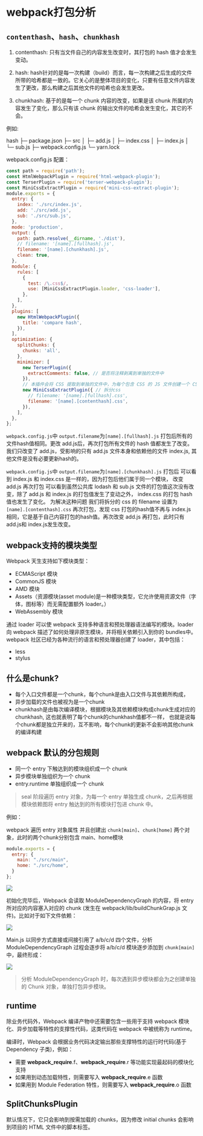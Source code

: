 # webpack打包分析

## `contenthash`、`hash`、`chunkhash`

1. contenthash: 只有当文件自己的内容发生改变时，其打包的 hash 值才会发生变动。

2. hash: hash针对的是每一次构建（build）而言，每一次构建之后生成的文件所带的哈希都是一致的。它关心的是整体项目的变化，只要有任意文件内容发生了更改，那么构建之后其他文件的哈希也会发生更改。

3. chunkhash: 基于的是每一个 chunk 内容的改变，如果是该 chunk 所属的内容发生了变化，那么只有该 chunk 的输出文件的哈希会发生变化，其它的不会。

例如: 

hash
├─ package.json
├─ src
│  ├─ add.js
│  ├─ index.css
│  ├─ index.js
│  └─ sub.js
├─ webpack.config.js
└─ yarn.lock

webpack.config.js 配置：

```js
const path = require('path');
const HtmlWebpackPlugin = require('html-webpack-plugin');
const TerserPlugin = require('terser-webpack-plugin');
const MiniCssExtractPlugin = require('mini-css-extract-plugin');
module.exports = {
  entry: {
    index: './src/index.js',
    add: './src/add.js',
    sub: './src/sub.js',
  },
  mode: 'production',
  output: {
    path: path.resolve(__dirname, './dist'),
    // filename: '[name].[fullhash].js',
    filename: '[name].[chunkhash].js',
    clean: true,
  },
  module: {
    rules: [
      {
        test: /\.css$/,
        use: [MiniCssExtractPlugin.loader, 'css-loader'],
      },
    ],
  },
  plugins: [
    new HtmlWebpackPlugin({
      title: 'compare hash',
    }),
  ],
  optimization: {
    splitChunks: {
      chunks: 'all',
    },
    minimizer: [
      new TerserPlugin({
        extractComments: false, // 是否将注释剥离到单独的文件中
      }),
      // 本插件会将 CSS 提取到单独的文件中，为每个包含 CSS 的 JS 文件创建一个 CSS 文件，并且支持 CSS 和 SourceMaps 的按需加载。
      new MiniCssExtractPlugin({ // 拆分css
        // filename: '[name].[fullhash].css',
        filename: '[name].[contenthash].css',
      }),
    ],
  },
};

```

`webpack.config.js`中 `output.filename`为`[name].[fullhash].js` 打包后所有的文件hash值相同。更改 add.js后，再次打包所有文件的 hash 值都发生了改变。
我们只改变了 add.js，受影响的只有 add.js 文件本身和依赖他的文件 index.js, 其他文件是没有必要更新hash的。


`webpack.config.js`中 `output.filename`为`[name].[chunkhash].js` 打包后 可以看到 index.js 和 index.css 是一样的，因为打包后他们属于同一个模块，
改变 add.js 再次打包 可以看到虽然公共库 lodash 和 sub.js 文件的打包值这次没有改变，除了 add.js 和 index.js 的打包值发生了变动之外， index.css 的打包 hash 值也发生了变化。
为解决这种问题 我们将拆分的 css 的 filename 设置为 `[name].[contenthash].css` 再次打包，发现 css 打包的hash值不再与 index.js 相同，它是基于自己内容打包的hash值。再次改变
add.js 再打包，此时只有 add.js和 index.js发生改变。







## webpack支持的模块类型

Webpack 天生支持如下模块类型：

- ECMAScript 模块
- CommonJS 模块
- AMD 模块
- Assets（资源模块(asset module)是一种模块类型，它允许使用资源文件（字体，图标等）而无需配置额外 loader。）
- WebAssembly 模块

通过 loader 可以使 webpack 支持多种语言和预处理器语法编写的模块。loader 向 webpack 描述了如何处理非原生模块，并将相关依赖引入到你的 bundles中。 webpack 社区已经为各种流行的语言和预处理器创建了 loader，其中包括：

- less
- stylus


## 什么是chunk?

- 每个入口文件都是一个chunk，每个chunk是由入口文件与其依赖所构成，
- 异步加载的文件也被视为是一个chunk
- chunkhash是由每次编译模块，根据模块及其依赖模块构成chunk生成对应的chunkhash, 这也就表明了每个chunk的chunkhash值都不一样， 也就是说每个chunk都是独立开来的，互不影响，每个chunk的更新不会影响其他chunk的编译构建


## webpack 默认的分包规则

- 同一个 entry 下触达到的模块组织成一个 chunk
- 异步模块单独组织为一个 chunk
- entry.runtime 单独组织成一个 chunk

> seal 阶段遍历 entry 对象，为每一个 entry 单独生成 chunk，之后再根据模块依赖图将 entry 触达到的所有模块打包进 chunk 中。

例如：

webpack 遍历 entry 对象属性 并且创建出 `chunk[main]`、`chunk[home]` 两个对象，此时的两个chunk分别包含 main、home模块

```js
module.exports = {
  entry: {
    main: "./src/main",
    home: "./src/home",
  }
};
```

![](https://p3-juejin.byteimg.com/tos-cn-i-k3u1fbpfcp/b001227baf6943c8a19ad68900ae2c80~tplv-k3u1fbpfcp-zoom-in-crop-mark:4536:0:0:0.awebp)

初始化完毕后，Webpack 会读取 ModuleDependencyGraph 的内容，将 entry 所对应的内容塞入对应的 chunk (发生在 webpack/lib/buildChunkGrap.js 文件)。比如对于如下文件依赖：

![](https://p3-juejin.byteimg.com/tos-cn-i-k3u1fbpfcp/a842770d983f4d42a265cf859a63e3ac~tplv-k3u1fbpfcp-zoom-in-crop-mark:4536:0:0:0.awebp)

Main.js 以同步方式直接或间接引用了 a/b/c/d 四个文件，分析 ModuleDependencyGraph 过程会逐步将 a/b/c/d 模块逐步添加到 `chunk[main]` 中，最终形成：

![](https://p3-juejin.byteimg.com/tos-cn-i-k3u1fbpfcp/b9b5015323614e178fcd5544b78a08ce~tplv-k3u1fbpfcp-zoom-in-crop-mark:4536:0:0:0.awebp)


> 分析 ModuleDependencyGraph 时，每次遇到异步模块都会为之创建单独的 Chunk 对象，单独打包异步模块。


## runtime 

除业务代码外，Webpack 编译产物中还需要包含一些用于支持 webpack 模块化、异步加载等特性的支撑性代码，这类代码在 webpack 中被统称为 runtime。

编译时，Webpack 会根据业务代码决定输出那些支撑特性的运行时代码(基于 Dependency 子类)，例如：

- 需要 __webpack_require__.f、__webpack_require__.r 等功能实现最起码的模块化支持
- 如果用到动态加载特性，则需要写入 __webpack_require__.e 函数
- 如果用到 Module Federation 特性，则需要写入 __webpack_require__.o 函数


## SplitChunksPlugin

默认情况下，它只会影响到按需加载的 chunks，因为修改 initial chunks 会影响到项目的 HTML 文件中的脚本标签。


